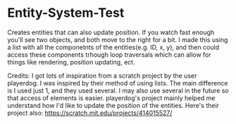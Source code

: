# Entity-System-Test
Creates entities that can also update position. If you watch fast enough you'll see two objects, and both move to the right for a bit. I made this using a list with all the componetnts of the entities(e.g. ID, x, y), and then could access these components trhough loop traversals which can allow for things like rendering, position updating, ect.

Credits:
I got lots of inspiration from a scratch project by the user playerdog. I was inspired by their method of using lists. The main difference is I used just 1, and they used several. I may also use several in the future so that access of elements is easier. playerdog's project mainly helped me understand how I'd like to update the position of the entities. Here's their project also: https://scratch.mit.edu/projects/414015527/
